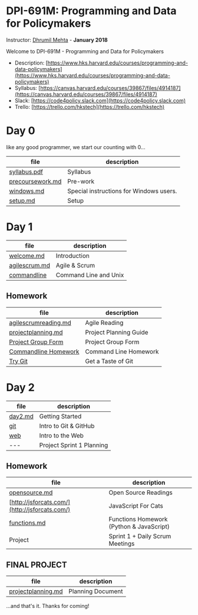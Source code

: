 # DPI-691M: Programming and Data for Policymakers
Instructor: [Dhrumil Mehta](https://www.hks.harvard.edu/faculty/dhrumil-mehta) - **January 2018**

Welcome to DPI-691M - Programming and Data for Policymakers

* Description:
[https://www.hks.harvard.edu/courses/programming-and-data-policymakers](https://www.hks.harvard.edu/courses/programming-and-data-policymakers)
* Syllabus: [https://canvas.harvard.edu/courses/39867/files/4914187](https://canvas.harvard.edu/courses/39867/files/4914187)
* Slack: [https://code4policy.slack.com](https://code4policy.slack.com)
* Trello: [https://trello.com/hkstech](https://trello.com/hkstech)

# Day 0
like any good programmer, we start our counting with 0...

file | description
-----|------------
[syllabus.pdf](syllabus.pdf) | Syllabus
[precoursework.md](precoursework.md) | Pre-work
[windows.md](windows.md) | Special instructions for Windows users.
[setup.md](setup.md) | Setup

# Day 1

file | description
-----|------------
[welcome.md](welcome.md) | Introduction
[agilescrum.md](agilescrum.md) | Agile & Scrum
[commandline](commandline) | Command Line and Unix

## Homework

file | description
-----|------------
[agilescrumreading.md](agilescrumreading.md) | Agile Reading
[projectplanning.md](projectplanning.md) | Project Planning Guide
[Project Group Form](https://goo.gl/forms/oAqhlJBltIi2oAYA3) | Project Group Form
[Commandline Homework](commandline/07-homework.md) | Command Line Homework
[Try Git](https://try.github.io) | Get a Taste of Git


# Day 2
file | description
-----|------------
[day2.md](./day2.md) | Getting Started
[git](./git) | Intro to Git & GitHub
[web](./web)	| Intro to the Web
--- | Project Sprint 1 Planning

## Homework

file | description
-----|------------
[opensource.md](opensource.md) | Open Source Readings
[http://jsforcats.com/](http://jsforcats.com/) | JavaScript For Cats
[functions.md](functions.md) | Functions Homework (Python & JavaScript)
Project | Sprint 1 + Daily Scrum Meetings

<!--

# Day 3
file| description
----|------------
---| Deconstructing the Web
---| Apis & Scraping
---| Guest: Agile/Scrum (Leah Bannon & Eric Mill)
---| Intro to JavaScript

## Homework
[apireadings.md](apireadings.md)	 | API Readings

# Day 4
file| description
----|------------
---| Guest: Selecting a Visualization (Julia Wolfe)
---| Sprint Planning
---| Data Formats
---| Cleaning Data and Backend Stuff
---| Guest 2:00-2:45pm - Open Data and XML (Kirsten Gullickson)
    
# Day 5
file| description
----|------------
---| Guest: Open Source (Seamus Kraft)
---| AWS - Dynamic Web Apps in the Cloud
---| Cryptography, Security & SSH
---| Databases (SQL & NoSQL)
---| Speaker: Security (Max Whitney)
    
-->


## FINAL PROJECT
file | description
-----|------------
[projectplanning.md](projectplanning.md) | Planning Document

...and that's it. Thanks for coming!

